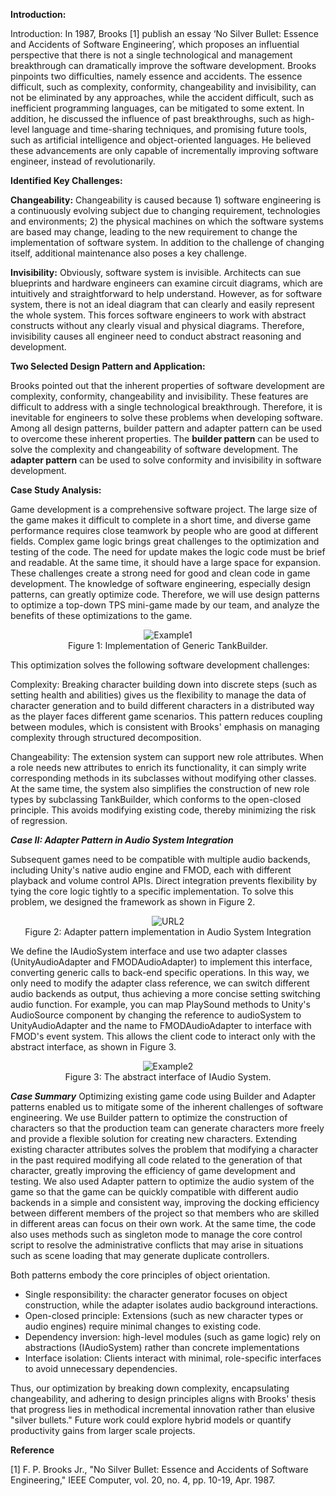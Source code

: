 
**Introduction:**

Introduction: In 1987, Brooks [1] publish an essay ‘No Silver Bullet: Essence and Accidents of Software Engineering’, which proposes an influential perspective that there is not a single technological and management breakthrough can dramatically improve the software development. Brooks pinpoints two difficulties, namely essence and accidents. The essence difficult, such as complexity, conformity, changeability and invisibility, can not be eliminated by any approaches, while the accident difficult, such as inefficient programming languages, can be mitigated to some extent. In addition, he discussed the influence of past breakthroughs, such as high-level language and time-sharing techniques, and promising future tools, such as artificial intelligence and object-oriented languages. He believed these advancements are only capable of incrementally improving software engineer, instead of revolutionarily.



**Identified Key Challenges:**



**Changeability:** Changeability is caused because 1) software engineering is a continuously evolving subject due to changing requirement, technologies and environments; 2) the physical machines on which the software systems are based may change, leading to the new requirement to change the implementation of software system. In addition to the challenge of changing itself, additional maintenance also poses a key challenge.

**Invisibility:** Obviously, software system is invisible. Architects can sue blueprints and hardware engineers can examine circuit diagrams, which are intuitively and straightforward to help understand. However, as for software system, there is not an ideal diagram that can clearly and easily represent the whole system. This forces software engineers to work with abstract constructs without any clearly visual and physical diagrams. Therefore, invisibility causes all engineer need to conduct abstract reasoning and development.



**Two Selected Design Pattern and Application:**


Brooks pointed out that the inherent properties of software development are complexity, conformity, changeability and invisibility. These features are difficult to address with a single technological breakthrough. Therefore, it is inevitable for engineers to solve these problems when developing software. Among all design patterns, builder pattern and adapter pattern can be used to overcome these inherent properties. The **builder pattern** can be used to solve the complexity and changeability of software development. The **adapter pattern** can be used to solve conformity and invisibility in software development.


**Case Study Analysis:**


Game development is a comprehensive software project. The large size of the game makes it difficult to complete in a short time, and diverse game performance requires close teamwork by people who are good at different fields. Complex game logic brings great challenges to the optimization and testing of the code. The need for update makes the logic code must be brief and readable. At the same time, it should have a large space for expansion. These challenges create a strong need for good and clean code in game development. The knowledge of software engineering, especially design patterns, can greatly optimize code. Therefore, we will use design patterns to optimize a top-down TPS mini-game made by our team, and analyze the benefits of these optimizations to the game.

<div align="center">
  <img src="https://github.com/user-attachments/assets/976ee558-bdfb-46cd-8b7f-789f36b70e97" alt="Example1">
</div>

<div align="center">Figure 1: Implementation of Generic TankBuilder.</div>

This optimization solves the following software development challenges:

Complexity: Breaking character building down into discrete steps (such as setting health and abilities) gives us the flexibility to manage the data of character generation and to build different characters in a distributed way as the player faces different game scenarios. This pattern reduces coupling between modules, which is consistent with Brooks' emphasis on managing complexity through structured decomposition.

Changeability: The extension system can support new role attributes. When a role needs new attributes to enrich its functionality, it can simply write corresponding methods in its subclasses without modifying other classes. At the same time, the system also simplifies the construction of new role types by subclassing TankBuilder, which conforms to the open-closed principle. This avoids modifying existing code, thereby minimizing the risk of regression.

***Case II: Adapter Pattern in Audio System Integration***

Subsequent games need to be compatible with multiple audio backends, including Unity's native audio engine and FMOD, each with different playback and volume control APIs. Direct integration prevents flexibility by tying the core logic tightly to a specific implementation. To solve this problem, we designed the framework as shown in Figure 2.

<div align="center">
  <img src="https://github.com/user-attachments/assets/e80abb1b-7c9f-498c-aa66-22d44ed7b726" alt="URL2">
</div>

<div align="center">Figure 2: Adapter pattern implementation in Audio System Integration</div>

We define the IAudioSystem interface and use two adapter classes (UnityAudioAdapter and FMODAudioAdapter) to implement this interface, converting generic calls to back-end specific operations. In this way, we only need to modify the adapter class reference, we can switch different audio backends as output, thus achieving a more concise setting switching audio function. For example, you can map PlaySound methods to Unity's AudioSource component by changing the reference to audioSystem to UnityAudioAdapter and the name to FMODAudioAdapter to interface with FMOD's event system. This allows the client code to interact only with the abstract interface, as shown in Figure 3.

<div align="center">
  <img src="https://github.com/user-attachments/assets/337c2b0e-7239-45cd-8fdc-7964ef1a46f6" alt="Example2">
</div>

<div align="center">Figure 3: The abstract interface of IAudio System.</div>

***Case Summary***
Optimizing existing game code using Builder and Adapter patterns enabled us to mitigate some of the inherent challenges of software engineering. We use Builder pattern to optimize the construction of characters so that the production team can generate characters more freely and provide a flexible solution for creating new characters. Extending existing character attributes solves the problem that modifying a character in the past required modifying all code related to the generation of that character, greatly improving the efficiency of game development and testing. We also used Adapter pattern to optimize the audio system of the game so that the game can be quickly compatible with different audio backends in a simple and consistent way, improving the docking efficiency between different members of the project so that members who are skilled in different areas can focus on their own work. At the same time, the code also uses methods such as singleton mode to manage the core control script to resolve the administrative conflicts that may arise in situations such as scene loading that may generate duplicate controllers.

Both patterns embody the core principles of object orientation.

- Single responsibility: the character generator focuses on object construction, while the adapter isolates audio background interactions.
- Open-closed principle: Extensions (such as new character types or audio engines) require minimal changes to existing code.
- Dependency inversion: high-level modules (such as game logic) rely on abstractions (IAudioSystem) rather than concrete implementations
- Interface isolation: Clients interact with minimal, role-specific interfaces to avoid unnecessary dependencies.

Thus, our optimization by breaking down complexity, encapsulating changeability, and adhering to design principles aligns with Brooks' thesis that progress lies in methodical incremental innovation rather than elusive "silver bullets." Future work could explore hybrid models or quantify productivity gains from larger scale projects.

**Reference**

[1] F. P. Brooks Jr., "No Silver Bullet: Essence and Accidents of Software Engineering," IEEE Computer, vol. 20, no. 4, pp. 10-19, Apr. 1987.

